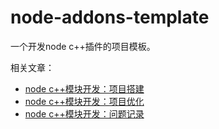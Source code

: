 # node-addons-template

一个开发node c++插件的项目模板。

相关文章：

- [node c++模块开发：项目搭建](https://www.ncdsf.com/2022/05/12/node/node%20c++%E6%A8%A1%E5%9D%97%E5%BC%80%E5%8F%91%EF%BC%9A%E9%A1%B9%E7%9B%AE%E6%90%AD%E5%BB%BA/)
- [node c++模块开发：项目优化](https://www.ncdsf.com/2022/06/22/node/node%20c++%E6%A8%A1%E5%9D%97%E5%BC%80%E5%8F%91%EF%BC%9A%E9%A1%B9%E7%9B%AE%E4%BC%98%E5%8C%96/)
- [node c++模块开发：问题记录](https://www.ncdsf.com/2022/05/22/node/node%20c++%E6%A8%A1%E5%9D%97%E5%BC%80%E5%8F%91%EF%BC%9A%E9%97%AE%E9%A2%98%E8%AE%B0%E5%BD%95/)